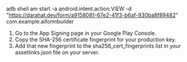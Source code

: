 adb shell am start -a android.intent.action.VIEW -d "https://darahat.dev/form/a9158081-67e2-41f3-b6af-930ba8f89482" com.example.aiformbuilder

1.  Go to the App Signing page in your Google Play Console.
2.  Copy the SHA-256 certificate fingerprint for your production key.
3.  Add that new fingerprint to the sha256_cert_fingerprints list in your assetlinks.json file on your server.
